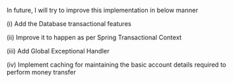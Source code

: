 In future, I will try to improve this implementation in below manner

(i) Add the Database transactional features

(ii) Improve it to happen as per Spring Transactional Context

(iii) Add Global Exceptional Handler

(iv) Implement caching for maintaining the basic account details required to perform money transfer

